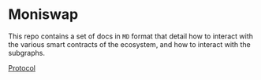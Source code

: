 Moniswap
=====================================================================================================================================================

This repo contains a set of docs in `MD` format that detail how to interact with the various smart contracts of the ecosystem, and how to interact with the subgraphs.


[Protocol](./protocol.md)